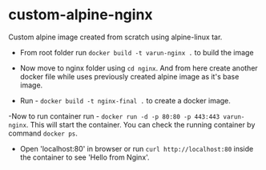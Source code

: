 # custom-alpine-nginx

Custom alpine image created from scratch using alpine-linux tar.

- From root folder run `docker build -t varun-nginx .` to build the image

- Now move to nginx folder using `cd nginx`. And from here create another docker file while uses previously created alpine image as it's base image.

- Run - `docker build -t nginx-final .` to create a docker image.

-Now to run container run - `docker run -d -p 80:80 -p 443:443 varun-nginx`. This will start the container.
You can check the running container by command `docker ps`.

- Open 'localhost:80' in browser or run `curl http://localhost:80` inside the container to see 'Hello from Nginx'.
